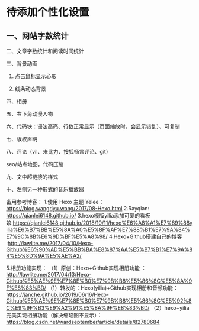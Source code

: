 # **待添加个性化设置**

## 一、网站字数统计




二、文章字数统计和阅读时间统计



三、背景动画

1. 点击鼠标显示心形

2. 线条动态背景


四、相册



五、右下角动漫人物



六、代码块：语法高亮、行数正常显示（页面缩放时，会显示错乱）、可复制



七、版权声明



八、评论（vil、来比力、搜狐畅言评论、git）



seo/站点地图，代码压缩

九、文中超链接的样式



十、左侧另一种形式的音乐播放器







备用参考博客：
1.使用 Hexo 主题 Yelee：https://blog.wangriyu.wang/2017/08-Hexo.html
2.Rayqian: https://qianlei6148.github.io/
3.hexo模版yilia添加可爱的看板娘:https://qianlei6148.github.io/2018/10/11/hexo%E6%A8%A1%E7%89%88yilia%E6%B7%BB%E5%8A%A0%E5%8F%AF%E7%88%B1%E7%9A%84%E7%9C%8B%E6%9D%BF%E5%A8%98/
4.Hexo+Github搭建自己的博客 :http://lawlite.me/2017/04/10/Hexo-Github%E6%90%AD%E5%BB%BA%E8%87%AA%E5%B7%B1%E7%9A%84%E5%8D%9A%E5%AE%A2/

5.相册功能实现：
（1）原创：Hexo+Github实现相册功能 ：http://lawlite.me/2017/04/13/Hexo-Github%E5%AE%9E%E7%8E%B0%E7%9B%B8%E5%86%8C%E5%8A%9F%E8%83%BD/
（1）转发的：Hexo(yilia)+Github实现相册和音频功能：https://janche.github.io/2019/06/16/Hexo-Github%E5%AE%9E%E7%8E%B0%E7%9B%B8%E5%86%8C%E5%92%8C%E9%9F%B3%E9%A2%91%E5%8A%9F%E8%83%BD/
（2）hexo+yilia完美实现相册功能（解决缩略图不显示）：https://blog.csdn.net/wardseptember/article/details/82780684